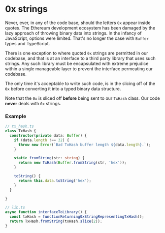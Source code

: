 # 0x strings

Never, ever, in any of the code base, should the letters `0x` appear inside quotes.
The Ethereum development ecosystem has been damaged by the lazy approach of throwing binary data into strings.
In the infancy of JavaScript, options were limited. That's no longer the case with `Buffer` types and TypeScript.

There is one exception to where quoted `0x` strings are permitted in our codebase, and that is at an interface to a third party library that uses such strings.
Any such library must be encapsulated with extreme prejudice within a single manageable layer to prevent the interface permeating our codebase.

The only time it's acceptable to write such code, is in the slicing off of the `0x` before converting it into a typed binary data structure.

Note that the `0x` is sliced off **before** being sent to our `TxHash` class. Our code **never** deals with `0x` strings.

### Example

```typescript
// tx_hash.ts
class TxHash {
  constructor(private data: Buffer) {
    if (data.length !== 32) {
      throw new Error(`Bad TxHash buffer length ${data.length}.`);
    }

    static fromString(str: string) {
      return new TxHash(Buffer.fromString(str, 'hex'));
    }

    toString() {
      return this.data.toString('hex');
    }
  }

}

// lib.ts
async function interfaceToLibrary() {
  const txHash = functionReturning0xStringRepresentingTxHash();
  return TxHash.fromString(txHash.slice(2));
}
```
